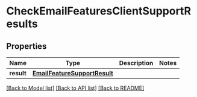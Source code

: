 # CheckEmailFeaturesClientSupportResults

## Properties
Name | Type | Description | Notes
------------ | ------------- | ------------- | -------------
**result** | [**EmailFeatureSupportResult**](EmailFeatureSupportResult) |  | 

[[Back to Model list]](../README#documentation-for-models) [[Back to API list]](../README#documentation-for-api-endpoints) [[Back to README]](../README)


